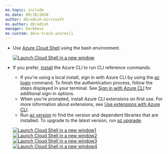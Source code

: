 ```yaml
---
ms.topic: include
ms.date: 09/10/2020
author: dbradish-microsoft
ms.author: dbradish
manager: barbkess
ms.custom: devx-track-azurecli
---
```


- Use [Azure Cloud Shell](/azure/cloud-shell/quickstart) using the bash environment.

   [![Launch Cloud Shell in a new window](./media/cloud-shell-try-it/launch-cloud-shell.png)](https://shell.azure.com) 
- If you prefer, [install](../install-azure-cli.md) the Azure CLI to run CLI reference commands.
   - If you're using a local install, sign in with Azure CLI by using the [az login](/cli/azure/reference-index#az_login) command.  To finish the authentication process, follow the steps displayed in your terminal.  See [Sign in with Azure CLI](../authenticate-azure-cli.md) for additional sign-in options.
  - When you're prompted, install Azure CLI extensions on first use.  For more information about extensions, see [Use extensions with Azure CLI](../azure-cli-extensions-overview.md).
  - Run [az version](/cli/azure/reference-index#az_version) to find the version and dependent libraries that are installed. To upgrade to the latest version, run [az upgrade](/cli/azure/reference-index#az_upgrade).

   [![Launch Cloud Shell in a new window1](media/cloud-shell-try-it/launch-cloud-shell.png)](https://shell.azure.com) 
   [![Launch Cloud Shell in a new window2](/media/cloud-shell-try-it/launch-cloud-shell.png)](https://shell.azure.com) 
   [![Launch Cloud Shell in a new window3](./media/cloud-shell-try-it/launch-cloud-shell.png)](https://shell.azure.com) 
   [![Launch Cloud Shell in a new window4](../media/cloud-shell-try-it/launch-cloud-shell.png)](https://shell.azure.com) 